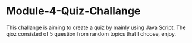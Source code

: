 # Module-4-Quiz-Challange

This challange is aiming to create a quiz by mainly using Java Script. The qioz consisted of 5 question from random topics that I choose, enjoy.
